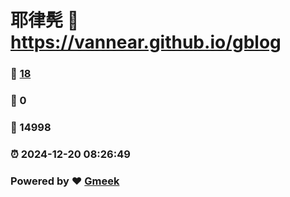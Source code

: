 # 耶律髡 :link: https://vannear.github.io/gblog 
### :page_facing_up: [18](https://vannear.github.io/gblog/tag.html) 
### :speech_balloon: 0 
### :hibiscus: 14998 
### :alarm_clock: 2024-12-20 08:26:49 
### Powered by :heart: [Gmeek](https://github.com/Meekdai/Gmeek)

